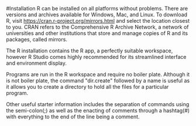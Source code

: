 #Installation
R can be installed on all platforms without problems.  There are versions and archives available for Windows, Mac, and Linux.  To download R, visit https://cran.r-project.org/mirrors.html and select the location closest to you.  CRAN refers to the Comprehensive R Archive Network, a network of universities and other institutions that store and manage copies of R and its packages, called mirrors.

The R installation contains the R app, a perfectly suitable workspace, however R Studio comes highly recommended for its streamlined interface and environment display.  

Programs are run in the R workspace and require no boiler plate. Although it is not boiler plate, the command "dir.create" followed by a name is useful as it allows you to create a directory to hold all the files for a particular program.

Other useful starter information includes the separation of commands using the semi-colon(;) as well as the enacting of comments through a hashtag(#) with everything to the end of the line being a comment.
